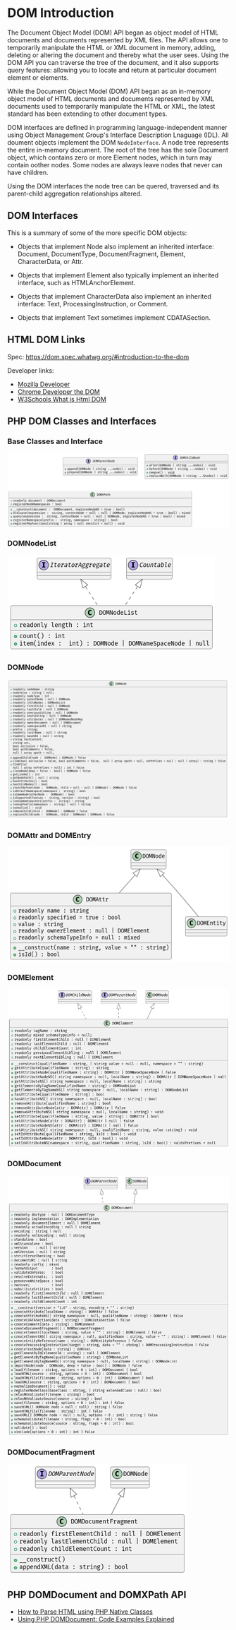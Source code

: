 # DOM Introduction

The Document Object Model (DOM) API began as object model of HTML documents and documents represented by XML files. The API allows one to
temporarily manipulate the HTML or XML document in memory, adding, deleting or altering the document and thereby what the user sees. Using the DOM API you can
traverse the tree of the document, and it also supports query features: allowing you to locate and return at particular document element or elements. 

While the Document Object Model (DOM) API began as an in-memory object model of HTML documents and documents represented by XML documents used to
temporarily manipulate the HTML or XML, the latest standard has been extending to other document types.

DOM interfaces are defined in programming language-independent manner using Object Management Group's Interface Description Lnaguage (IDL). All
doument objects implement the DOM `NodeInterface`. A node tree represents the entire in-memory document. The root of the tree has the sole Document object, which
contains zero or more Element nodes, which in turn may contain oother nodes. Some nodes are always leave nodes that never can have children.

Using the DOM interfaces the node tree can be quered, traversed and its parent-child aggregation relationships altered.

## DOM Interfaces

This is a summary of some of the more specific DOM objects:

* Objects that implement Node also implement an inherited interface: Document, DocumentType, DocumentFragment, Element, CharacterData, or Attr.

* Objects that implement Element also typically implement an inherited interface, such as HTMLAnchorElement.

* Objects that implement CharacterData also implement an inherited interface: Text, ProcessingInstruction, or Comment.

* Objects that implement Text sometimes implement CDATASection.

## HTML DOM Links

Spec: <https://dom.spec.whatwg.org/#introduction-to-the-dom>

Developer links:

* [Mozilla Developer](https://developer.mozilla.org/en-US/docs/Web/API/Document_Object_Model)
* [Chrome Developer the DOM](https://developer.chrome.com/docs/devtools/dom/)
* [W3Schools What is Html DOM](https://www.w3schools.com/whatis/whatis_htmldom.asp)

## PHP DOM Classes and Interfaces

### Base Classes and Interface

![](/assets/images/base.png)

### DOMNodeList

![](/assets/images/nodelist.png)

### DOMNode 

![](/assets/images/node.png)

### DOMAttr and DOMEntry

![](/assets/images/attr-entry.png)
 
### DOMElement

![](/assets/images/element.png)
 
### DOMDocument

![](/assets/images/document.png)

### DOMDocumentFragment

![](/assets/images/docfragment.png)

## PHP DOMDocument and DOMXPath API

* [How to Parse HTML using PHP Native Classes](https://codingreflections.com/blog/php-parse-html)
* [Using PHP DOMDocument: Code Examples Explained](https://www.bitdegree.org/learn/php-domdocument)
